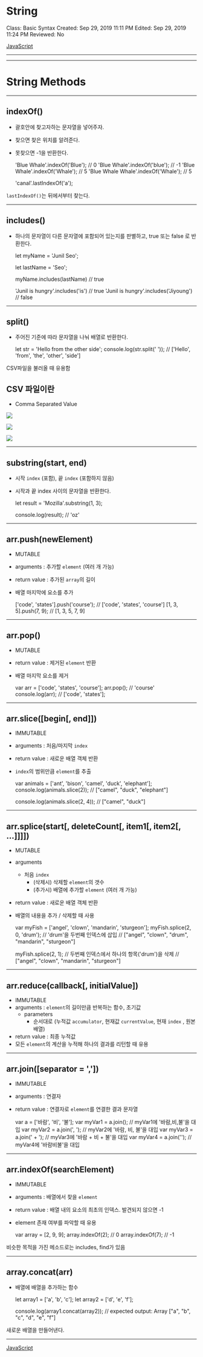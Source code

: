 # String

Class: Basic Syntax
Created: Sep 29, 2019 11:11 PM
Edited: Sep 29, 2019 11:24 PM
Reviewed: No

[JavaScript](./JavaScript-22d52fd4-fa33-4035-9899-e1f4222518ae.csv)

---

---

# String Methods

---

## indexOf()

- 괄호안에 찾고자하는 문자열을 넣어주자.
- 찾으면 찾은 위치를 알려준다.
- 못찾으면 -1을 반환한다.

    'Blue Whale'.indexOf('Blue');        // 0
    'Blue Whale'.indexOf('blue');        // -1
    'Blue Whale'.indexOf('Whale');       // 5
    'Blue Whale Whale'.indexOf('Whale'); // 5
    
    'canal'.lastIndexOf('a');

`lastIndexOf()`는 뒤에서부터 찾는다.

---

## includes()

- 하나의 문자열이 다른 문자열에 포함되어 있는지를 판별하고, true 또는 false 로 반환한다.

    let myName = 'Junil Seo';
    
    let lastName = 'Seo';
    
    myName.includes(lastName)    // true
    
    'Junil is hungry'.includes('is')       // true
    'Junil is hungry'.includes('Jiyoung')  // false

---

## split()

- 주어진 기준에 따라 문자열을 나눠 배열로 반환한다.

    let str = 'Hello from the other side';
    console.log(str.split(' '));
    // ['Hello', 'from', 'the', 'other', 'side']

CSV파일을 불러올 때 유용함

## CSV 파일이란

- Comma Separated Value

![](Untitled-b30f156b-0b57-4725-aa76-7c89decdc238.png)

![](Untitled-a9061fbb-4460-4e3a-9cda-996bbae976c8.png)

![](Untitled-b4f7eadb-9822-4bd9-88c2-781464f72533.png)

---

## substring(start, end)

- 시작 `index` (포함), 끝 `index` (포함하지 않음)
- 시작과 끝 index 사이의 문자열을 반환한다.

    let result = 'Mozilla'.substring(1, 3);
    
    console.log(result);
    // 'oz'

---

## arr.push(newElement)

- MUTABLE
- arguments : 추가할 `element` (여러 개 가능)
- return value : 추가된 `array`의 길이
- 배열 마지막에 요소를 추가

    ['code', 'states'].push('course'); // ['code', 'states', 'course']
    [1, 3, 5].push(7, 9); // [1, 3, 5, 7, 9]

---

## arr.pop()

- MUTABLE
- return value : 제거된 `element` 반환
- 배열 마지막 요소를 제거

    var arr = ['code', 'states', 'course'];
    arr.pop(); // 'course'
    console.log(arr); // ['code', 'states'];

---

## arr.slice([begin[, end]])

- IMMUTABLE
- arguments : 처음/마지막 `index`
- return value : 새로운 배열 객체 반환
- `index`의 범위만큼 `element`를 추출

    var animals = ['ant', 'bison', 'camel', 'duck', 'elephant'];
    console.log(animals.slice(2));
    // ["camel", "duck", "elephant"]
    
    console.log(animals.slice(2, 4));
    // ["camel", "duck"]

---

## arr.splice(start[, deleteCount[, item1[, item2[, ...]]]])

- MUTABLE
- arguments
    - 처음 `index`
        - (삭제시) 삭제할 `element`의 갯수
        - (추가시) 배열에 추가할 `element` (여러 개 가능)
- return value : 새로운 배열 객체 반환
- 배열의 내용을 추가 / 삭제할 때 사용

    var myFish = ['angel', 'clown', 'mandarin', 'sturgeon'];
    myFish.splice(2, 0, 'drum'); // 'drum'을 두번째 인덱스에 삽입
    // ["angel", "clown", "drum", "mandarin", "sturgeon"]
    
    myFish.splice(2, 1); // 두번째 인덱스에서 하나의 항목('drum')을 삭제
    // ["angel", "clown", "mandarin", "sturgeon"]

---

## arr.reduce(callback[, initialValue])

- IMMUTABLE
- arguments : `element`의 길이만큼 반복하는 함수, 초기값
    - parameters
        - 순서대로 (누적값 `accumulator`, 현재값 `currentValue`, 현재 `index` , 원본배열)
- return value : 최종 누적값
- 모든 `element`의 계산을 누적해 하나의 결과를 리턴할 때 유용

---

## arr.join([separator = ','])

- IMMUTABLE
- arguments : 연결자
- return value : 연결자로 `element`를 연결한 결과 문자열

    var a = ['바람', '비', '불'];
    var myVar1 = a.join();      // myVar1에 '바람,비,불'을 대입
    var myVar2 = a.join(', ');  // myVar2에 '바람, 비, 불'을 대입
    var myVar3 = a.join(' + '); // myVar3에 '바람 + 비 + 불'을 대입
    var myVar4 = a.join('');    // myVar4에 '바람비불'을 대입

---

## arr.indexOf(searchElement)

- IMMUTABLE
- arguments : 배열에서 찾을 `element`
- return value : 배열 내의 요소의 최초의 인덱스. 발견되지 않으면 -1
- element 존재 여부를 파악할 때 유용

    var array = [2, 9, 9];
    array.indexOf(2);     // 0
    array.indexOf(7);     // -1

비슷한 목적을 가진 메소드로는 includes, find가 있음

---

## array.concat(arr)

- 배열에 배열을 추가하는 함수

    let array1 = ['a', 'b', 'c'];
    let array2 = ['d', 'e', 'f'];
    
    console.log(array1.concat(array2));
    // expected output: Array ["a", "b", "c", "d", "e", "f"]

새로운 배열을 만들어낸다.

---

[JavaScript](./JavaScript-22d52fd4-fa33-4035-9899-e1f4222518ae.csv)